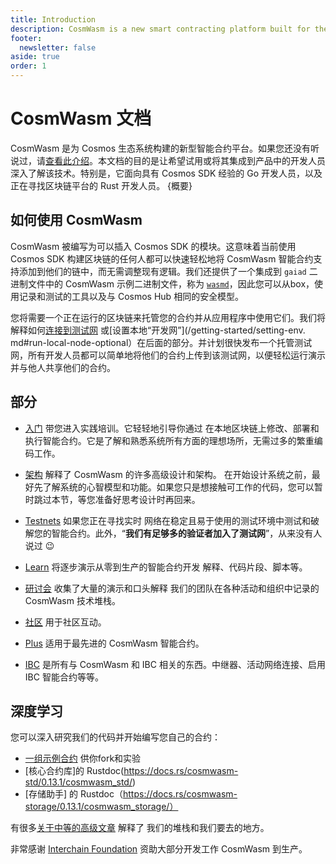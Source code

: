 ```yaml
---
title: Introduction
description: CosmWasm is a new smart contracting platform built for the cosmos ecosystem.
footer:
  newsletter: false
aside: true
order: 1
---
```


# CosmWasm 文档

CosmWasm 是为 Cosmos 生态系统构建的新型智能合约平台。如果您还没有听说过，请[查看此介绍](https://blog.cosmos.network/annoucing-the-launch-of-cosmwasm-cc426ab88e12)。本文档的目的是让希望试用或将其集成到产品中的开发人员深入了解该技术。特别是，它面向具有 Cosmos SDK 经验的 Go 开发人员，以及正在寻找区块链平台的 Rust 开发人员。 {概要}

## 如何使用 CosmWasm

CosmWasm 被编写为可以插入 Cosmos SDK 的模块。这意味着当前使用 Cosmos SDK 构建区块链的任何人都可以快速轻松地将 CosmWasm 智能合约支持添加到他们的链中，而无需调整现有逻辑。我们还提供了一个集成到 `gaiad` 二进制文件中的 CosmWasm 示例二进制文件，称为 [`wasmd`](https://github.com/CosmWasm/wasmd)，因此您可以从box，使用记录和测试的工具以及与 Cosmos Hub 相同的安全模型。

您将需要一个正在运行的区块链来托管您的合约并从应用程序中使用它们。我们将解释如何[连接到测试网](/getting-started/setting-env.md#setting-up-environment) 或[设置本地“开发网”](/getting-started/setting-env. md#run-local-node-optional）在后面的部分。并计划很快发布一个托管测试网，所有开发人员都可以简单地将他们的合约上传到该测试网，以便轻松运行演示并与他人共享他们的合约。

## 部分

* [入门](/getting-started/intro.md) 带您进入实践培训。它轻轻地引导你通过
在本地区块链上修改、部署和执行智能合约。它是了解和熟悉系统所有方面的理想场所，无需过多的繁重编码工作。

* [架构](/architecture/multichain.md) 解释了 CosmWasm 的许多高级设计和架构。
在开始设计系统之前，最好先了解系统的心智模型和功能。如果您只是想接触可工作的代码，您可以暂时跳过本节，等您准备好思考设计时再回来。

* [Testnets](/testnets/build-requirements.md) 如果您正在寻找实时
网络在稳定且易于使用的测试环境中测试和破解您的智能合约。此外，“**我们有足够多的验证者加入了测试网**”，从来没有人说过 😉

* [Learn](/learn/README.md) 将逐步演示从零到生产的智能合约开发
解释、代码片段、脚本等。

* [研讨会](/learn/videos-workshops.md) 收集了大量的演示和口头解释
  我们的团队在各种活动和组织中记录的 CosmWasm 技术堆栈。

* [社区](/community/hall-of-fame.md) 用于社区互动。

* [Plus](/cw-plus/general/overview.md) 适用于最先进的 CosmWasm 智能合约。

* [IBC](/ibc/01-overview.md) 是所有与 CosmWasm 和 IBC 相关的东西。中继器、活动网络连接、启用 IBC
  智能合约等等。

## 深度学习

您可以深入研究我们的代码并开始编写您自己的合约：

* [一组示例合约](https://github.com/CosmWasm/cosmwasm-examples) 供你fork和实验
* [核心合约库]的 Rustdoc(https://docs.rs/cosmwasm-std/0.13.1/cosmwasm_std/)
* [存储助手] 的 Rustdoc（https://docs.rs/cosmwasm-storage/0.13.1/cosmwasm_storage/）

有很多[关于中等的高级文章](https://medium.com/confio) 解释了
我们的堆栈和我们要去的地方。

非常感谢 [Interchain Foundation](https://interchain.io/) 资助大部分开发工作
CosmWasm 到生产。
